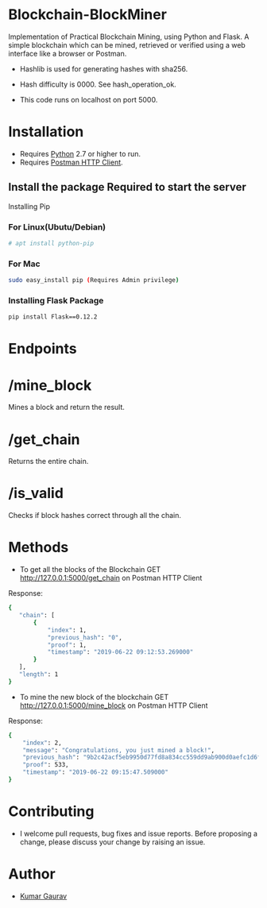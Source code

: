 # Blockchain-BlockMiner
Implementation of Practical Blockchain Mining, using Python and Flask.
A simple blockchain which can be mined, retrieved or verified using a web interface like a browser or Postman.

- Hashlib is used for generating hashes with sha256.

- Hash difficulty is 0000. See hash_operation_ok.

- This code runs on localhost on port 5000.



 # Installation

- Requires [Python](https://www.python.org/downloads/) 2.7 or higher to run.
- Requires [Postman HTTP Client](https://www.getpostman.com/).





## Install the package Required to start the server

Installing Pip
### For Linux(Ubutu/Debian)

```sh
# apt install python-pip
```

### For Mac
```sh
sudo easy_install pip (Requires Admin privilege)
```

### Installing Flask Package
```sh
pip install Flask==0.12.2
```

# Endpoints
# /mine_block
Mines a block and return the result.

# /get_chain
Returns the entire chain.

# /is_valid
Checks if block hashes correct through all the chain.

# Methods
- To get all the blocks of the Blockchain
 GET http://127.0.0.1:5000/get_chain on Postman HTTP Client
 
 Response:
 ```sh
 {
    "chain": [
        {
            "index": 1,
            "previous_hash": "0",
            "proof": 1,
            "timestamp": "2019-06-22 09:12:53.269000"
        }
    ],
    "length": 1
}
 ```
- To mine the new block of the blockchain
GET http://127.0.0.1:5000/mine_block on Postman HTTP Client

Response:
```sh
{
    "index": 2,
    "message": "Congratulations, you just mined a block!",
    "previous_hash": "9b2c42acf5eb9950d77fd8a834cc559dd9ab900d0aefc1d6f10fff3c54a14a90",
    "proof": 533,
    "timestamp": "2019-06-22 09:15:47.509000"
}
```


# Contributing

- I welcome pull requests, bug fixes and issue reports. Before proposing a change, please discuss your change by raising an issue.

# Author
- [Kumar Gaurav](https://www.linkedin.com/in/arkhaminferno/)

